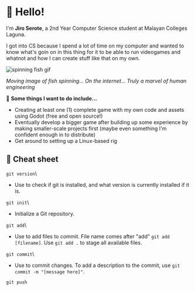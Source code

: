 # 👋 Hello! 
I'm **Jiro Serote**, a 2nd Year Computer Science student at Malayan Colleges Laguna.

I got into CS because I spend a lot of time on my computer and wanted to know what's goin on in this thing for it to be able to run videogames and whatnot and how I can create stuff like that on my own.

![spinning fish gif](https://media1.tenor.com/m/Jiiemy3hCrAAAAAd/fish.gif)

*Moving image of fish spinning...  On the internet... Truly a marvel of human engineering*

📝 **Some things I want to do include...**
- Creating at least one (1) complete game with my own code and assets using Godot (free and open source!)
- Eventually develop a bigger game after building up some experience by making smaller-scale projects first (maybe even something I'm confident enough in to distribute)
- Get around to setting up a Linux-based rig

## 📖 Cheat sheet 
`git version`\
- Use to check if git is installed, and what version is currently installed if it is.

`git init`\
- Initialize a Git repository.

`git add`\
- Use to add files to commit. File name comes after "add" `git add [filename]`. Use `git add .` to stage all available files.

`git commit`\
- Use to commit changes. To add a description to the commit, use `git commit -m "[message here]"`.

`git push`
